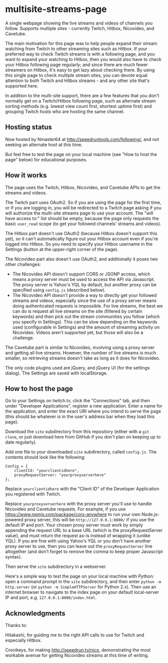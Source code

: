 multisite-streams-page
======================

A single webpage showing the live streams and videos of channels you follow. Supports multiple sites - currently Twitch, Hitbox, Nicovideo, and Cavetube.

The main motivation for this page was to help people expand their stream watching from Twitch to other streaming sites such as Hitbox. If your preferred way to check Twitch streams is with a following page, and you want to expand your watching to Hitbox, then you would also have to check your Hitbox following page regularly; and since there are much fewer streamers on Hitbox, it's easy to get lazy about checking there. By using this single page to check multiple stream sites, you can devote equal attention to both Twitch and Hitbox streams - and any other site that's supported here.

In addition to the multi-site support, there are a few features that you don't normally get on a Twitch/Hitbox following page, such as alternate stream sorting methods (e.g. lowest view count first, shortest uptime first) and grouping Twitch hosts who are hosting the same channel.


Hosting status
--------------

Now hosted by Nmaster64 at http://speedruntools.com/following/, and not seeking an alternate host at this time.

But feel free to test the page on your local machine (see "How to host the page" below) for educational purposes.


How it works
------------

The page uses the Twitch, Hitbox, Nicovideo, and Cavetube APIs to get the streams and videos.

The Twitch part uses OAuth2. So if you are using the page for the first time, or if you are logging in, you will be redirected to a Twitch page asking if you will authorize the multi-site streams page to use your account. The "will have access to:" list should be empty, because the page only requests the basic `user_read` scope (to get your followed channels' streams and videos).

The Hitbox part doesn't use OAuth2 (because Hitbox doesn't support this yet), so it can't automatically figure out your Hitbox account even if you're logged into Hitbox. So you need to specify your Hitbox username in the Settings (button at the upper-right corner of the page).

The Nicovideo part also doesn't use OAuth2, and additionally it poses two other challenges:

* The Nicovideo API doesn't support CORS or JSONP access, which means a proxy server must be used to access the API via Javascript. The proxy server is Yahoo's YQL by default, but another proxy can be specified using `config.js` (described below).
* The Nicovideo API doesn't provide a way to directly get your followed streams and videos, especially since the use of a proxy server means doing authenticated requests is impossible. For live streams, the best we can do is request all live streams on the site (filtered by certain keywords) and then pick out the stream communities you follow (which you specify in Settings). This can be slow depending on the keywords used (configurable in Settings) and the amount of streaming activity on Nicovideo. Videos aren't supported yet, but those will also be a challenge.

The Cavetube part is similar to Nicovideo, involving using a proxy server and getting all live streams. However, the number of live streams is much smaller, so retrieving streams doesn't take as long as it does for Nicovideo.

The only code plugins used are jQuery, and jQuery UI (for the settings dialog). The Settings are saved with localStorage.


How to host the page
--------------------

Go to your Settings on twitch.tv, click the "Connections" tab, and then under "Developer Applications", register a new application. Enter a name for the application, and enter the exact URI where you intend to serve the page (this should be whatever is in the user's address bar when they load this page).

Download the `site` subdirectory from this repository (either with a `git clone`, or just download here from GitHub if you don't plan on keeping up to date regularly).

Add one file to your downloaded `site` subdirectory, called `config.js`. The contents should look like the following:

```
Config = {
    clientId: "yourclientidhere",
    proxyRequestServer: "yourproxyserverhere"
};
```
Replace `yourclientidhere` with the "Client ID" of the Developer Application you registered with Twitch.

Replace `yourproxyserverhere` with the proxy server you'll use to handle Nicovideo and Cavetube requests. For example, if you use https://www.npmjs.com/package/cors-anywhere to run your own Node.js-powered proxy server, this will be `http://127.0.0.1:8080/` if you use the default IP and port. Your chosen proxy server must work by simply appending the request URL to a base URL (which is the proxyRequestServer value), and must return the request as-is instead of wrapping it (unlike YQL). If you are fine with using Yahoo's YQL or you don't have another proxy server to use, then you can leave out the `proxyRequestServer` line altogether (and don't forget to remove the comma to keep proper Javascript syntax).

Then serve the `site` subdirectory in a webserver.

Here's a simple way to test the page on your local machine with Python: open a command prompt in the `site` subdirectory, and then enter `python -m http.server` (or `python -m SimpleHTTPServer` for Python 2.x). Then use an internet browser to navigate to the index page on your default local-server IP and port, e.g. `127.0.0.1:8000/index.html`.


Acknowledgments
----------------

Thanks to:

Hitakashi, for guiding me to the right API calls to use for Twitch and especially Hitbox.

Cronikeys, for making http://speedrun.tv/nico, demonstrating the most workable avenue for getting Nicovideo streams at this time of writing.
